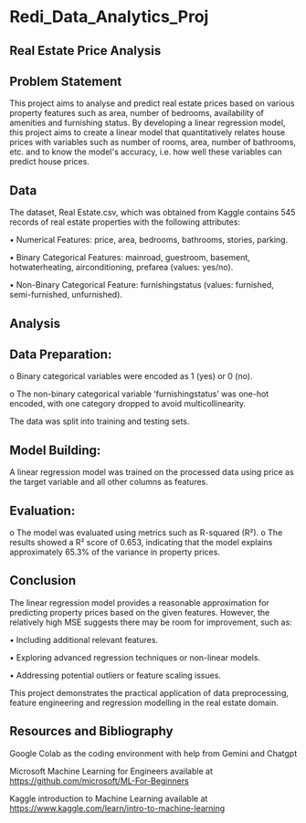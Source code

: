 # Redi_Data_Analytics_Proj

## Real Estate Price Analysis

## Problem Statement

This project aims to analyse and predict real estate prices based on various property features such as area, number of bedrooms, availability of amenities and furnishing status. By developing a linear regression model, this project aims to create a linear model that quantitatively relates house prices with variables such as number of rooms, area, number of bathrooms, etc. and to know the model's accuracy, i.e. how well these variables can predict house prices.

## Data

The dataset, Real Estate.csv, which was obtained from Kaggle contains 545 records of real estate properties with the following attributes:

•	Numerical Features: price, area, bedrooms, bathrooms, stories, parking.

•	Binary Categorical Features: mainroad, guestroom, basement, hotwaterheating, airconditioning, prefarea (values: yes/no).

•	Non-Binary Categorical Feature: furnishingstatus (values: furnished, semi-furnished, unfurnished).

## Analysis

## Data Preparation:

o	Binary categorical variables were encoded as 1 (yes) or 0 (no).

o	The non-binary categorical variable ‘furnishingstatus’ was one-hot encoded, with one category dropped to avoid multicollinearity.

The data was split into training and testing sets.

## Model Building:

A linear regression model was trained on the processed data using price as the target variable and all other columns as features.

## Evaluation:

o	The model was evaluated using metrics such as R-squared (R²).
o	The results showed a R² score of 0.653, indicating that the model explains approximately 65.3% of the variance in property prices.

## Conclusion

The linear regression model provides a reasonable approximation for predicting property prices based on the given features. However, the relatively high MSE suggests there may be room for improvement, such as:

•	Including additional relevant features.

•	Exploring advanced regression techniques or non-linear models.

•	Addressing potential outliers or feature scaling issues.

This project demonstrates the practical application of data preprocessing, feature engineering and regression modelling in the real estate domain.

## Resources and Bibliography

Google Colab as the coding environment with help from Gemini and Chatgpt

Microsoft Machine Learning for Engineers available at https://github.com/microsoft/ML-For-Beginners 

Kaggle introduction to Machine Learning available at https://www.kaggle.com/learn/intro-to-machine-learning

